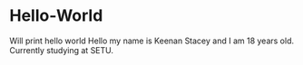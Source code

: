 # Hello-World
Will print hello world
Hello my name is Keenan Stacey and I am 18 years old. Currently studying at SETU.
